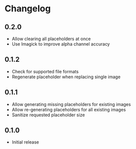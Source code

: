 # Changelog

## 0.2.0

- Allow clearing all placeholders at once
- Use Imagick to improve alpha channel accuracy

## 0.1.2

- Check for supported file formats
- Regenerate placeholder when replacing single image

## 0.1.1

- Allow generating missing placeholders for existing images
- Allow re-generating placeholders for all existing images
- Sanitize requested placeholder size

## 0.1.0

- Initial release
